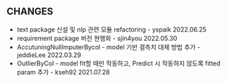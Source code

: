 ## CHANGES
- text package 신설 및 nlp 관련 모듈 refactoring - yspaik 2022.06.25
- requirement package 버전 현행화 - sjin4you 2022.05.30
- AccutuningNullImputerBycol - model 기반 결측치 대체 방법 추가 - jeddieLee 2022.03.29
- OutlierByCol - model fit할 때만 작동하고, Predict 시 작동하지 않도록 fitted param 추가 - kseh92 2021.07.28
